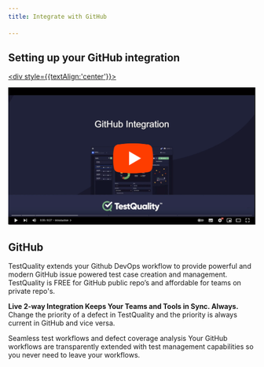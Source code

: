 ```yaml
---
title: Integrate with GitHub

---
```

## Setting up your GitHub integration

<a href="https://www.youtube.com/watch?v=N_6zCIpWG6U"> <div style={{textAlign:'center'}}>

![image](img/img_65.png)

</div></a>

## GitHub

TestQuality extends your Github DevOps workflow to provide powerful and modern GitHub issue powered test case creation and management. TestQuality is FREE for GitHub public repo’s and affordable for teams on private repo's.

**Live 2-way Integration Keeps Your Teams and Tools in Sync. Always.**
Change the priority of a defect in TestQuality and the priority is always current in GitHub and vice versa.

Seamless test workflows and defect coverage analysis
Your GitHub workflows are transparently extended with test management capabilities so you never need to leave your workflows.

